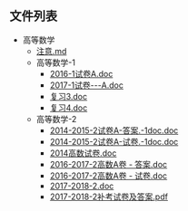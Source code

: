 

## 文件列表

- 高等数学
    - [注意.md](https://github.com/Open-BJUT/BJUT-AI/blob/master/./%E9%AB%98%E7%AD%89%E6%95%B0%E5%AD%A6/%E6%B3%A8%E6%84%8F.md)
    - 高等数学-1
        - [2016-1试卷A.doc](https://github.com/Open-BJUT/BJUT-AI/raw/master/./%E9%AB%98%E7%AD%89%E6%95%B0%E5%AD%A6%5C%E9%AB%98%E7%AD%89%E6%95%B0%E5%AD%A6-1/2016-1%E8%AF%95%E5%8D%B7A.doc)
        - [2017-1试卷---A.doc](https://github.com/Open-BJUT/BJUT-AI/raw/master/./%E9%AB%98%E7%AD%89%E6%95%B0%E5%AD%A6%5C%E9%AB%98%E7%AD%89%E6%95%B0%E5%AD%A6-1/2017-1%E8%AF%95%E5%8D%B7---A.doc)
        - [复习3.doc](https://github.com/Open-BJUT/BJUT-AI/raw/master/./%E9%AB%98%E7%AD%89%E6%95%B0%E5%AD%A6%5C%E9%AB%98%E7%AD%89%E6%95%B0%E5%AD%A6-1/%E5%A4%8D%E4%B9%A03.doc)
        - [复习4.doc](https://github.com/Open-BJUT/BJUT-AI/raw/master/./%E9%AB%98%E7%AD%89%E6%95%B0%E5%AD%A6%5C%E9%AB%98%E7%AD%89%E6%95%B0%E5%AD%A6-1/%E5%A4%8D%E4%B9%A04.doc)
    - 高等数学-2
        - [2014-2015-2试卷A-答案.-1doc.doc](https://github.com/Open-BJUT/BJUT-AI/raw/master/./%E9%AB%98%E7%AD%89%E6%95%B0%E5%AD%A6%5C%E9%AB%98%E7%AD%89%E6%95%B0%E5%AD%A6-2/2014-2015-2%E8%AF%95%E5%8D%B7A-%E7%AD%94%E6%A1%88.-1doc.doc)
        - [2014-2015-2试卷A-试卷.-1doc.doc](https://github.com/Open-BJUT/BJUT-AI/raw/master/./%E9%AB%98%E7%AD%89%E6%95%B0%E5%AD%A6%5C%E9%AB%98%E7%AD%89%E6%95%B0%E5%AD%A6-2/2014-2015-2%E8%AF%95%E5%8D%B7A-%E8%AF%95%E5%8D%B7.-1doc.doc)
        - [2014高数试卷.doc](https://github.com/Open-BJUT/BJUT-AI/raw/master/./%E9%AB%98%E7%AD%89%E6%95%B0%E5%AD%A6%5C%E9%AB%98%E7%AD%89%E6%95%B0%E5%AD%A6-2/2014%E9%AB%98%E6%95%B0%E8%AF%95%E5%8D%B7.doc)
        - [2016-2017-2高数A卷 - 答案.doc](https://github.com/Open-BJUT/BJUT-AI/raw/master/./%E9%AB%98%E7%AD%89%E6%95%B0%E5%AD%A6%5C%E9%AB%98%E7%AD%89%E6%95%B0%E5%AD%A6-2/2016-2017-2%E9%AB%98%E6%95%B0A%E5%8D%B7%20-%20%E7%AD%94%E6%A1%88.doc)
        - [2016-2017-2高数A卷 - 试卷.doc](https://github.com/Open-BJUT/BJUT-AI/raw/master/./%E9%AB%98%E7%AD%89%E6%95%B0%E5%AD%A6%5C%E9%AB%98%E7%AD%89%E6%95%B0%E5%AD%A6-2/2016-2017-2%E9%AB%98%E6%95%B0A%E5%8D%B7%20-%20%E8%AF%95%E5%8D%B7.doc)
        - [2017-2018-2.doc](https://github.com/Open-BJUT/BJUT-AI/raw/master/./%E9%AB%98%E7%AD%89%E6%95%B0%E5%AD%A6%5C%E9%AB%98%E7%AD%89%E6%95%B0%E5%AD%A6-2/2017-2018-2.doc)
        - [2017-2018-2补考试卷及答案.pdf](https://github.com/Open-BJUT/BJUT-AI/raw/master/./%E9%AB%98%E7%AD%89%E6%95%B0%E5%AD%A6%5C%E9%AB%98%E7%AD%89%E6%95%B0%E5%AD%A6-2/2017-2018-2%E8%A1%A5%E8%80%83%E8%AF%95%E5%8D%B7%E5%8F%8A%E7%AD%94%E6%A1%88.pdf)
